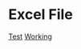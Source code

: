 
<!-- SUBTITLE: A quick summary of Excel -->

# Excel File
[Test](/uploads/excel-file/test.xlsx "Test")
[Working](/uploads/excel-file/working.txt "Working")<!-- TITLE: Excel -->